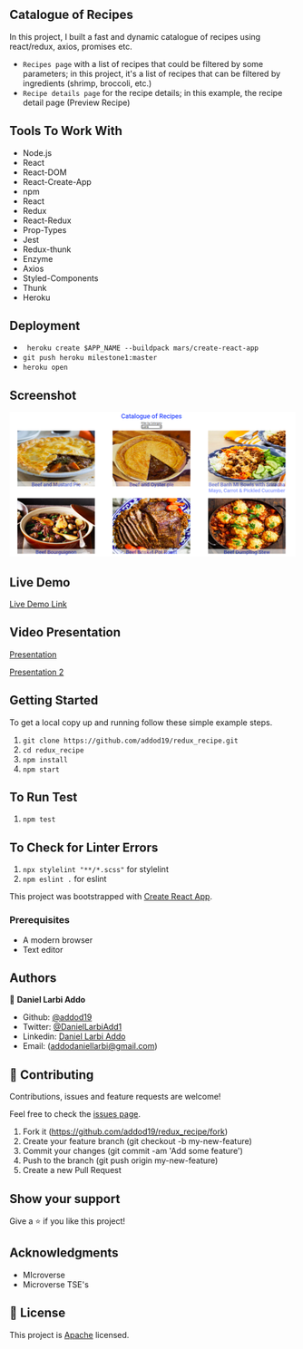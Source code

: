 ## Catalogue of Recipes

In this project, I built a fast and dynamic catalogue of recipes using react/redux, axios, promises etc.
- `Recipes page` with a list of recipes that could be filtered by some parameters; in this project, it's a list of recipes that can be filtered by ingredients (shrimp, broccoli, etc.)
- `Recipe details page` for the recipe details; in this example, the recipe detail page (Preview Recipe)

## Tools To Work With

- Node.js
- React
- React-DOM
- React-Create-App
- npm
- React
- Redux
- React-Redux
- Prop-Types
- Jest
- Redux-thunk
- Enzyme
- Axios
- Styled-Components
- Thunk
- Heroku

## Deployment

- ``` heroku create $APP_NAME --buildpack mars/create-react-app```
- ``` git push heroku milestone1:master ```
- ` heroku open `

## Screenshot
![screenshot](shot.png)

## Live Demo

[Live Demo Link](https://redux-recipe.herokuapp.com/)

## Video Presentation

[Presentation](https://www.loom.com/share/e143ea99b74a466b815796488614431e)

[Presentation 2](https://www.loom.com/share/0b3b3d51f2fd434eb81ac143eb2befa1)

## Getting Started

To get a local copy up and running follow these simple example steps.

1. ``` git clone https://github.com/addod19/redux_recipe.git ```
2. ``` cd redux_recipe ```
3. ``` npm install ```
4. ``` npm start ```

## To Run Test

1. ` npm test `

## To Check for Linter Errors

1. ` npx stylelint "**/*.scss" ` for stylelint
2. ` npm eslint . ` for eslint



This project was bootstrapped with [Create React App](https://github.com/facebook/create-react-app).


### Prerequisites

- A modern browser
- Text editor

## Authors

👤 **Daniel Larbi Addo**

- Github: [@addod19](https://github.com/addod19)
- Twitter: [@DanielLarbiAdd1](https://twitter.com/DanielLarbiAdd1)
- Linkedin: [Daniel Larbi Addo](https://linkedin.com/in/daniel-larbi-addo/)
- Email: (addodaniellarbi@gmail.com)

## 🤝 Contributing

Contributions, issues and feature requests are welcome!

Feel free to check the [issues page](https://github.com/addod19/redux_recipe/issues).


1. Fork it (https://github.com/addod19/redux_recipe/fork)
2. Create your feature branch (git checkout -b my-new-feature)
3. Commit your changes (git commit -am 'Add some feature')
4. Push to the branch (git push origin my-new-feature)
5. Create a new Pull Request

## Show your support

Give a ⭐️ if you like this project!

## Acknowledgments

- MIcroverse
- Microverse TSE's

## 📝 License

This project is [Apache](lic.url) licensed.
